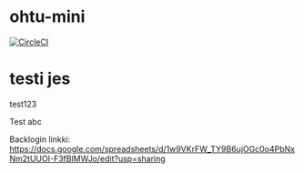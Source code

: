 # ohtu-mini

[![CircleCI](https://circleci.com/gh/anketola/ohtu-mini.svg?style=svg)](https://circleci.com/gh/anketola/ohtu-mini)

# testi jes

test123

Test abc

Backlogin linkki:
https://docs.google.com/spreadsheets/d/1w9VKrFW_TY9B6ujOGc0o4PbNxNm2tUUOI-F3fBlMWJo/edit?usp=sharing
